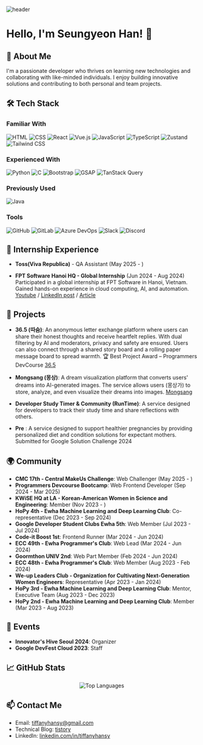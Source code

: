 ![header](https://capsule-render.vercel.app/api?type=waving&color=gradient&height=200&section=header&text=Seungyeon%20Han&fontAlignY=40&fontColor=ffffff&fontSize=60)

# Hello, I'm Seungyeon Han! 💎
 
## 🚀 About Me 

I'm a passionate developer who thrives on learning new technologies and collaborating with like-minded individuals. I enjoy building innovative solutions and contributing to both personal and team projects.

## 🛠️ Tech Stack 

### Familiar With 

<p align="left">
  <img src="https://img.shields.io/badge/HTML-E34F26?style=for-the-badge&logo=html5&logoColor=white" alt="HTML" />
  <img src="https://img.shields.io/badge/CSS-1572B6?style=for-the-badge&logo=css3&logoColor=white" alt="CSS" />
  <img src="https://img.shields.io/badge/React-61DAFB?style=for-the-badge&logo=react&logoColor=black" alt="React" />
  <img src="https://img.shields.io/badge/Vue.js-42B983?style=for-the-badge&logo=vuedotjs&logoColor=white" alt="Vue.js" />
  <img src="https://img.shields.io/badge/JavaScript-F7DF1E?style=for-the-badge&logo=javascript&logoColor=black" alt="JavaScript" />
  <img src="https://img.shields.io/badge/TypeScript-3178C6?style=for-the-badge&logo=typescript&logoColor=white" alt="TypeScript" />
  <img src="https://img.shields.io/badge/Zustand-8B48E6?style=for-the-badge&logo=zustand&logoColor=white" alt="Zustand" />
  <img src="https://img.shields.io/badge/Tailwind_CSS-06B6D4?style=for-the-badge&logo=tailwindcss&logoColor=white" alt="Tailwind CSS" />

</p>

### Experienced With

<p align="left">
  <img src="https://img.shields.io/badge/Python-3776AB?style=for-the-badge&logo=python&logoColor=white" alt="Python" />
  <img src="https://img.shields.io/badge/C-A8B9CC?style=for-the-badge&logo=c&logoColor=white" alt="C" />
  <img src="https://img.shields.io/badge/Bootstrap-563D7C?style=for-the-badge&logo=bootstrap&logoColor=white" alt="Bootstrap" />
  <img src="https://img.shields.io/badge/GSAP-88CE02?style=for-the-badge&logo=greensock&logoColor=white" alt="GSAP" />
  <img src="https://img.shields.io/badge/TanStack_Query-FF4154?style=for-the-badge&logo=reactquery&logoColor=white" alt="TanStack Query" />
</p>

### Previously Used

<p align="left">
  <img src="https://img.shields.io/badge/Java-007396?style=for-the-badge&logo=java&logoColor=white" alt="Java" />
</p>

### Tools

<p align="left">
  <img src="https://img.shields.io/badge/GitHub-181717?style=for-the-badge&logo=github&logoColor=white" alt="GitHub" />
  <img src="https://img.shields.io/badge/GitLab-FCA120?style=for-the-badge&logo=gitlab&logoColor=white" alt="GitLab" />
  <img src="https://img.shields.io/badge/Azure_DevOps-0078D7?style=for-the-badge&logo=azure-devops&logoColor=white" alt="Azure DevOps" />
  <img src="https://img.shields.io/badge/Slack-E01E5A?style=for-the-badge&logo=slack&logoColor=white" alt="Slack" />
  <img src="https://img.shields.io/badge/Discord-5865F2?style=for-the-badge&logo=discord&logoColor=white" alt="Discord" />
</p>

## 💼 Internship Experience

- **Toss(Viva Republica)** - QA Assistant (May 2025 - )

- **FPT Software Hanoi HQ - Global Internship** (Jun 2024 - Aug 2024)  
  Participated in a global internship at FPT Software in Hanoi, Vietnam. Gained hands-on experience in cloud computing, AI, and automation.
  [Youtube](https://www.youtube.com/watch?v=lK0Dy9Y3tNg&t=2s) /
  [LinkedIn post](https://www.linkedin.com/posts/fpt-software_fpt-fptsoftware-fptglobalinternship-ugcPost-7231181585050390529-ZtQY/?utm_source) /
  [Article](https://www.econovill.com/news/articleView.html?idxno=672992)

## 🎯 Projects

- **36.5 (따숨)**: An anonymous letter exchange platform where users can share their honest thoughts and receive heartfelt replies. With dual filtering by AI and moderators, privacy and safety are ensured. Users can also connect through a shared story board and a rolling paper message board to spread warmth. 🏆 Best Project Award – Programmers DevCourse [36.5](https://www.ddasum.kr/)

- **Mongsang (몽상)**: A dream visualization platform that converts users' dreams into AI-generated images. The service allows users (몽상가) to store, analyze, and even visualize their dreams into images. [Mongsang](https://mongsang.netlify.app/)
- **Developer Study Timer & Community (RunTime)**: A service designed for developers to track their study time and share reflections with others.
- **Pre** : A service designed to support healthier pregnancies by providing personalized diet and condition solutions for expectant mothers. Submitted for Google Solution Challenge 2024

## 🌍 Community

- **CMC 17th - Central MakeUs Challenge**: Web Challenger (May 2025 - )
- **Programmers Devcourse Bootcamp**: Web Frontend Developer (Sep 2024 - Mar 2025)
- **KWiSE HQ at LA - Korean-American Women in Science and Engineering**: Member (Nov 2023 - )
- **HoPy 4th - Ewha Machine Learning and Deep Learning Club**: Co-representative (Dec 2023 - Sep 2024)
- **Google Developer Student Clubs Ewha 5th**: Web Member (Jul 2023 - Jul 2024)
- **Code-it Boost 1st**: Frontend Runner (Mar 2024 - Jun 2024)
- **ECC 49th - Ewha Programmer's Club**: Web Lead (Mar 2024 - Jun 2024)
- **Goormthon UNIV 2nd**: Web Part Member (Feb 2024 - Jun 2024)
- **ECC 48th - Ewha Programmer's Club**: Web Member (Aug 2023 - Feb 2024)
- **We-up Leaders Club - Organization for Cultivating Next-Generation Women Engineers**: Representative (Apr 2023 - Jan 2024)
- **HoPy 3rd - Ewha Machine Learning and Deep Learning Club**: Mentor, Executive Team (Aug 2023 - Dec 2023)
- **HoPy 2nd - Ewha Machine Learning and Deep Learning Club**: Member (Mar 2023 - Aug 2023)

## 👥 Events

- **Innovator's Hive Seoul 2024**: Organizer
- **Google DevFest Cloud 2023**: Staff

## 📈 GitHub Stats

<div style="display: flex; justify-content: center; align-items: center">
  <img src="https://github-readme-stats.vercel.app/api/top-langs/?username=tifsy&layout=compact&theme=one_dark_pro" alt="Top Languages">
</div> 

## 📫 Contact Me

- Email: tiffanyhansy@gmail.com
- Technical Blog: [tistory](https://tiff.tistory.com/)
- LinkedIn: [linkedin.com/in/tiffanyhansy](https://linkedin.com/in/tiffanyhansy)
